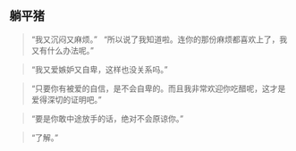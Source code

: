 ## 躺平猪
>“我又沉闷又麻烦。”  
>“所以说了我知道啦。连你的那份麻烦都喜欢上了，我又有什么办法呢。”  

>“我又爱嫉妒又自卑，这样也没关系吗。”  

>“只要你有被爱的自信，是不会自卑的。而且我非常欢迎你吃醋呢，这才是爱得深切的证明吧。”  

>“要是你敢中途放手的话，绝对不会原谅你。”  

>“了解。” 
